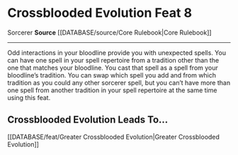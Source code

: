 ﻿---
feat: Crossblooded Evolution
id: '617'
leads_to: '[[DATABASE/feat/Greater Crossblooded Evolution|Greater Crossblooded Evolution]]'
level: '8'
name: Crossblooded Evolution
rarity: Common
source: '[[DATABASE/source/Core Rulebook|Core Rulebook]]'
trait:
- '[[DATABASE/trait/Sorcerer|Sorcerer]]'
type: Feat

---
# Crossblooded Evolution <span class="item-type">Feat 8</span>

<span class="item-trait">Sorcerer</span>
**Source** [[DATABASE/source/Core Rulebook|Core Rulebook]]

---
Odd interactions in your bloodline provide you with unexpected spells. You can have one spell in your spell repertoire from a tradition other than the one that matches your bloodline. You cast that spell as a spell from your bloodline’s tradition. You can swap which spell you add and from which tradition as you could any other sorcerer spell, but you can’t have more than one spell from another tradition in your spell repertoire at the same time using this feat.

## Crossblooded Evolution Leads To...

[[DATABASE/feat/Greater Crossblooded Evolution|Greater Crossblooded Evolution]]